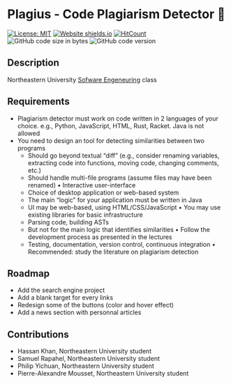 # Plagius - Code Plagiarism Detector 🎒 

[![License: MIT](https://img.shields.io/badge/License-MIT-yellow.svg)](https://opensource.org/licenses/MIT)
[![Website shields.io](https://img.shields.io/website-up-down-green-red/http/shields.io.svg)](http://pierre-alexandre.io/)
[![HitCount](http://hits.dwyl.com/Pierre-Alexandre35/Personal_Website.svg)](http://hits.dwyl.com/Pierre-Alexandre35/Personal_Website)
<img alt="GitHub code size in bytes" src="https://img.shields.io/github/languages/code-size/Pierre-Alexandre35/Personal_website?color=red">
<img alt="GitHub code version" src="https://img.shields.io/badge/version-2.0-pink">
## Description
Northeastern University <a href="https://pages.github.ccs.neu.edu/CS5500-CourseMaterials/2019-Fall-Section1/index.html">Sofware Engeneuring</a> class 


## Requirements
- Plagiarism detector must work on code written in 2 languages of your choice. e.g., Python, JavaScript, HTML, Rust, Racket. Java is not allowed
- You need to design an tool for detecting similarities between two programs
  - Should go beyond textual “diff” (e.g., consider renaming variables, extracting code into functions, moving code, changing comments, etc.)
  - Should handle multi-file programs (assume files may have been renamed)
• Interactive user-interface
  - Choice of desktop application or web-based system
  - The main “logic” for your application must be written in Java
  - UI may be web-based, using HTML/CSS/JavaScript
• You may use existing libraries for basic infrastructure
  - Parsing code, building ASTs
  - But not for the main logic that identifies similarities
• Follow the development process as presented in the lectures
  - Testing, documentation, version control, continuous integration
• Recommended: study the literature on plagiarism detection



## Roadmap
- Add the search engine project
- Add a blank target for every links
- Redesign some of the buttons (color and hover effect) 
- Add a news section with personnal articles

## Contributions
- Hassan Khan, Northeastern University student
- Samuel Rapahel, Northeastern University student
- Philip Yichuan, Northeastern University student 
- Pierre-Alexandre Mousset, Northeastern University student 
